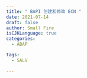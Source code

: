 ```yaml
---
title: " BAPI 创建和修改 ECN "
date: 2021-07-14
draft: false
author: Small Fire
isCJKLanguage: true
categories: 
  - ABAP

tags: 
  - SALV
 
---
```



